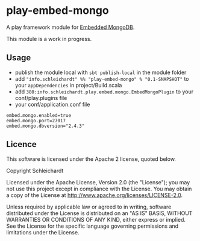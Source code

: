 play-embed-mongo
=================

A play framework module for [Embedded MongoDB](https://github.com/flapdoodle-oss/embedmongo.flapdoodle.de).

This module is a work in progress.

## Usage
* publish the module local with `sbt publish-local` in the module folder
* add `"info.schleichardt" %% "play-embed-mongo" % "0.1-SNAPSHOT"` to your `appDependencies` in project/Build.scala
* add `380:info.schleichardt.play.embed.mongo.EmbedMongoPlugin` to your conf/play.plugins file
* your conf/application.conf file

```
embed.mongo.enabled=true
embed.mongo.port=27017
embed.mongo.dbversion="2.4.3"
```

## Licence
This software is licensed under the Apache 2 license, quoted below.

Copyright Schleichardt

Licensed under the Apache License, Version 2.0 (the "License"); you may not use this project except in compliance with the License. You may obtain a copy of the License at http://www.apache.org/licenses/LICENSE-2.0.

Unless required by applicable law or agreed to in writing, software distributed under the License is distributed on an "AS IS" BASIS, WITHOUT WARRANTIES OR CONDITIONS OF ANY KIND, either express or implied. See the License for the specific language governing permissions and limitations under the License.


